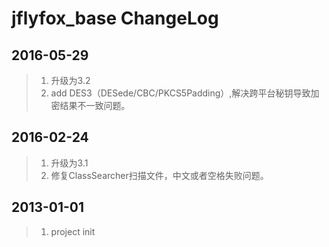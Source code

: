 # jflyfox_base ChangeLog

## 2016-05-29
> 1. 升级为3.2
> 2. add DES3（DESede/CBC/PKCS5Padding）,解决跨平台秘钥导致加密结果不一致问题。

## 2016-02-24 
> 1. 升级为3.1
> 2. 修复ClassSearcher扫描文件，中文或者空格失败问题。

## 2013-01-01
> 1. project init